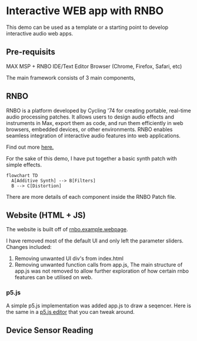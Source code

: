 # Interactive WEB app with RNBO

This demo can be used as a template or a starting point to develop interactive audio web apps.

## Pre-requisits

MAX MSP + RNBO 
IDE/Text Editor
Browser (Chrome, Firefox, Safari, etc)

The main framework consists of 3 main components,
## RNBO

RNBO is a platform developed by Cycling '74 for creating portable, real-time audio processing patches. It allows users to design audio effects and instruments in Max, export them as code, and run them efficiently in web browsers, embedded devices, or other environments. RNBO enables seamless integration of interactive audio features into web applications.

Find out more [here.](https://rnbo.cycling74.com/)

For the sake of this demo, I have put together a basic synth patch with simple effects. 

```mermaid
flowchart TD
  A[Additive Synth] --> B[Filters]
  B --> C[Distortion]
```

There are more details of each component inside the RNBO Patch file. 


## Website (HTML + JS)

The website is built off of [rnbo.example.webpage](https://github.com/Cycling74/rnbo.example.webpage).

I have removed most of the default UI and only left the parameter sliders. 
Changes included:
1) Removing unwanted UI div's from index.html
2) Removing unwanted function calls from app.js, The main structure of app.js was not removed to allow further exploration of how certain rnbo features can be utilised on web. 

### p5.js 

A simple p5.js implementation was added app.js to draw a seqencer. Here is the same in a [p5.js editor](https://editor.p5js.org/yashiquechalil/sketches/cM46NDeF9) that you can tweak around. 

## Device Sensor Reading


